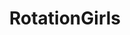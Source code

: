 ---
title: RotationGirls
crosslinks:
- ClaireGerhardstein
- SexyButNotPorn
- faithschroder
- NSFW_GIF
- nuttinhere
- SofiaJamora
---